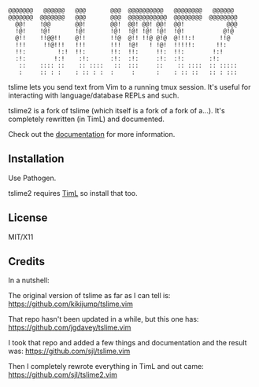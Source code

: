 ```text
@@@@@@@   @@@@@@   @@@       @@@  @@@@@@@@@@   @@@@@@@@   @@@@@@
@@@@@@@  @@@@@@@   @@@       @@@  @@@@@@@@@@@  @@@@@@@@  @@@@@@@@
  @@!    !@@       @@!       @@!  @@! @@! @@!  @@!            @@@
  !@!    !@!       !@!       !@!  !@! !@! !@!  !@!           @!@
  @!!    !!@@!!    @!!       !!@  @!! !!@ @!@  @!!!:!       !!@
  !!!     !!@!!!   !!!       !!!  !@!   ! !@!  !!!!!:      !!:
  !!:         !:!  !!:       !!:  !!:     !!:  !!:        !:!
  :!:        !:!    :!:      :!:  :!:     :!:  :!:       :!:
   ::    :::: ::    :: ::::   ::  :::     ::    :: ::::  :: :::::
   :     :: : :    : :: : :  :     :      :    : :: ::   :: : :::
```

tslime lets you send text from Vim to a running tmux session.  It's useful for
interacting with language/database REPLs and such.

tslime2 is a fork of tslime (which itself is a fork of a fork of a...).  It's
completely rewritten (in TimL) and documented.

Check out the [documentation][] for more information.

[documentation]: https://vim-doc.heroku.com/view?https://raw.github.com/sjl/tslime2.vim/master/doc/tslime.txt

Installation
------------

Use Pathogen.

tslime2 requires [TimL](http://github.com/tpope/timl) so install that too.

License
-------

MIT/X11

Credits
-------
In a nutshell:

The original version of tslime as far as I can tell is:
https://github.com/kikijump/tslime.vim

That repo hasn't been updated in a while, but this one has:
https://github.com/jgdavey/tslime.vim

I took that repo and added a few things and documentation and the result was:
https://github.com/sjl/tslime.vim

Then I completely rewrote everything in TimL and out came:
https://github.com/sjl/tslime2.vim
